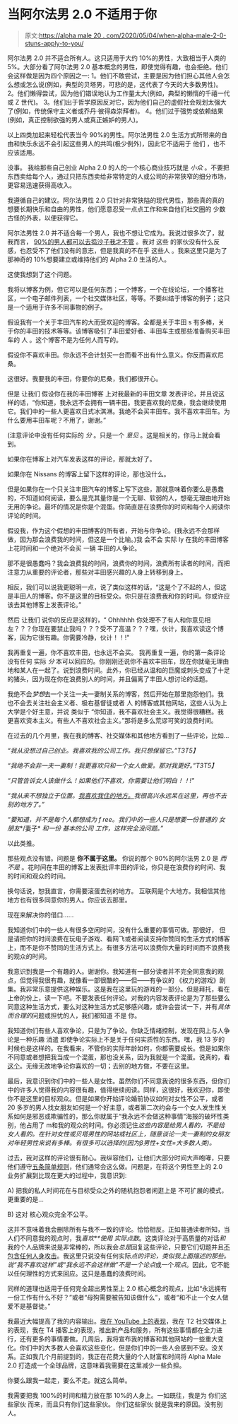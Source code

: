 # 当阿尔法男 2.0 不适用于你

> 原文:[https://alpha male 20 . com/2020/05/04/when-alpha-male-2-0-stuns-apply-to-you/](https://alphamale20.com/2020/05/04/when-alpha-male-2-0-doesnt-apply-to-you/)

阿尔法男 2.0 并不适合所有人。这只适用于大约 10%的男性，大致相当于人类的 5%。大部分看了阿尔法男 2.0 基本概念的男性，即使觉得有趣，也会拒绝。他们会这样做是因为四个原因之一: 1。他们不敢尝试，主要是因为他们担心其他人会怎么想或怎么说(例如，典型的贝塔男，可悲的是，这代表了今天的大多数男性)。 2。他们懒得尝试，因为他们错误地认为工作量太大(例如，典型的懒惰的千禧一代或 Z 世代)。 3。他们出于哲学原因反对它，因为他们自己的虚假社会规划太强大了(例如，传统保守主义者或乔丹·彼得森崇拜者)。 4。他们过于强势或依赖结果(例如，真正控制欲强的男人或真正嫉妒的男人)。

以上四类加起来轻松代表当今 90%的男性。阿尔法男性 2.0 生活方式所带来的自由和快乐永远不会引起这些男人的共鸣(极少例外)，因此它不适用于 他们 ，也不应该适用。

没事。 我给那些自己创业 Alpha 2.0 的人的一个核心商业技巧就是 *小众* 。不要把东西卖给每个人，通过只把东西卖给非常特定的人或公司的非常狭窄的细分市场，更容易迅速获得高收入。

我遵循自己的建议。阿尔法男性 2.0 只针对非常狭隘的现代男性，那些真的真的想要长期快乐和自由的男性，他们愿意忍受一点点工作和来自他们社交圈的 少数 古怪的外表，以便获得它。

阿尔法男性 2.0 并不适合每一个男人，我也不想让它成为。我说过很多次了，就我而言， [90%的男人都可以去捣沙子我才不管](https://blackdragonblog.com/2016/02/29/the-deal-with-the-manosphere/) 。我对 这些 的家伙没有什么反感，也忍受不了他们没有的意志，但是我真的不在乎 这些人 。我来这里只是为了那神奇的 10%想要建立或维持他们的 Alpha 2.0 生活的人。

这使我想到了这个问题。

我将以博客为例，但它可以是任何东西；一个博客，一个在线论坛，一个播客社区，一个电子邮件列表，一个社交媒体社区，等等。不要纠结于博客的例子；这只是一个适用于许多不同事物的例子。

假设我有一个关于丰田汽车的大而受欢迎的博客。全都是关于丰田 s 有多棒，关于你的丰田的技术等等。该博客吸引了丰田爱好者、丰田车主或那些准备购买丰田车的 人 。这个博客不是为任何人而写的。

假设你不喜欢丰田。你永远不会计划买一台而看不出有什么意义。你反而喜欢尼桑。

这很好。我要我的丰田，你要你的尼桑，我们都很开心。

但是 让我们 假设你在我的丰田博客 上对我最新的丰田文章 发表评论，并且说这样的话，“你知道，我永远不会拥有一辆丰田。我更喜欢我的尼桑，我会继续使用它。我们中的一些人更喜欢日式冰淇淋。我绝不会买丰田车。我不喜欢丰田车。为什么要用丰田车呢？不用了，谢谢。”

(注意评论中没有任何实际的 *分* 。只是一个 *意见* 。这是相关的，你马上就会看到。

如果你在博客上对汽车发表这样的评论，那就太好了。

如果你在 Nissans 的博客上留下这样的评论，那也没什么。

但是如果你在一个只关注丰田汽车的博客上写下这些，那就意味着你要么是愚蠢的，不知道如何阅读，要么是充其量你是一个无聊、软弱的人，想毫无理由地开始无用的争论。最坏的情况是你是个混蛋。你简直是在浪费你的时间和每个人阅读你评论的时间。

假设我，作为这个假想的丰田博客的所有者，开始与你争论。(我永远不会那样做，因为那会浪费我的时间，但这是一个比喻。)我 会不会 实际 ly 在我的丰田博客上花时间和一个绝对不会买 一辆 丰田的人争论。

那不是很愚蠢吗？我会浪费我的时间，浪费你的时间，浪费所有读者的时间，而把注意力从重要的评论者，那些对丰田感兴趣的人身上转移到身上。

相反，我们可以说我更聪明一点，说了类似这样的话，“这是个了不起的人，但这是丰田人的博客。你不是这里的目标受众。你只是在浪费我和你的时间。你或许应该去其他博客上发表评论。”

然后 让我们 说你的反应是这样的，“ Ohhhhhh 你处理不了有人和你意见相左？？？你现在要禁止我吗？？？受不了高温？？？嘿，伙计，我喜欢读这个博客，因为它很有趣。你需要冷静，伙计！！!"

我再重复一遍，你不喜欢丰田，也永远不会买。 我再重复一遍，你的第一条评论没有任何 实际 *分* 本可以回应的。你刚刚还说你不喜欢丰田车，现在你就毫无理由地和某人在一起了。说到浪费时间。此外，你已经从温和的巨魔或刺头变成了十足的猪头，因为现在你在浪费别人的时间，并且偏离了丰田人想讨论的话题。

我绝不会*梦想*去一个关注一夫一妻制关系的博客，然后开始在那里抱怨他们。我 也不会去关注社会主义者、极右基督徒或者 人 的博客或其他网站，这些人认为上大学是个好主意，并说 类似于 “你知道，我不喜欢社会主义。我觉得很糟糕。我更喜欢资本主义。有些人不喜欢社会主义。”那将是多么荒谬可笑的浪费时间。

在过去的几个月里，我在我的博客、社交媒体和其他地方看到了一些评论，比如…

*“我从没想过自己创业。我喜欢我的公司工作。我只想保留它。”T3T5】*

*“我绝不会非一夫一妻制！我更喜欢只和一个女人做爱。那对我更好。”T3T5】*

*“只管告诉女人该做什么！如果他们不喜欢，你需要让他们明白！！!"*

*“我从来不想独立于位置。[我喜欢我住的地方。](https://blackdragonblog.com/2020/03/02/what-location-independence-actually-means/)我很高兴永远呆在这里，再也不去别的地方了。”*

*“要知道，并不是每个人都想成为 f* *ree。我们中的一些人只是想要一份普通的* *女朋友**/妻子* *和一份* *基本的公司* *工作，这样完全没问题。”*

以此类推。

那些观点没有错。问题是 **你不属于这里。** 你说的那个 90%的阿尔法男 2.0 是 *而不是* 。花时间在丰田的博客上发表批评丰田的评论，你只是在浪费你的时间、我的时间和观众的时间。

换句话说，恕我直言，你需要滚蛋去别的地方。 互联网是个大地方。我相信其他地方也有很多同意你的男人。你应该去那里。

现在来解决你的借口……

我知道你们中的一些人有很多空闲时间，没有什么重要的事情可做。那很好， 但是请把你的时间浪费在玩电子游戏、看网飞或者阅读支持你赞同的生活方式的博客上，而不是你不赞同的生活方式上。有很多方法可以浪费你大量的时间而不浪费我的观众的时间。

我意识到我是一个有趣的人。谢谢你。我知道有一部分读者并不完全同意我的观点，但觉得我很有趣，就像看一部很酷的——但——有争议的 《权力的游戏》剧集。我非常乐意提供这种娱乐。这是我在这里玩的游戏的一部分。但是拜托，看在上帝的份上，读一下吧。不要发表任何评论。对我的内容发表评论是为了那些要么同意这种生活方式，要么对这种生活方式足够感兴趣，或许会尝试一下，并有*具体而合理的*问题或担忧的人，我们都知道 不是 你。

我知道你们有些人喜欢争论，只是为了争论。你缺乏情绪控制，发现在网上与人争论是一种乐趣 消遣 即使争论实际上不是关于任何实质性的东西。嘿，我 13 岁的时候也是这样的。在我看来，不管你的实际年龄如何，你都需要成长。但是如果你不同意或者想把我当成一个混蛋，那也没关系，因为我就是一个混蛋。说真的，看[这个](https://blackdragonblog.com/2018/07/26/im-an-asshole-if-you-dont-like-it-please-go-away/)。无缘无故地争论你喜欢的一切；去别的地方做，不要在这里。

最后，我意识到你们中的一些人是女性。虽然你们不同意我说的很多东西，但你们中的许多人觉得我的内容很有趣，值得继续阅读。同样，这很好，我欢迎你，即使你不是这里的目标观众。但是如果你开始评论婚前协议如何对女性不公平，或者 20 多岁的男人找女朋友如何是一个好主意，或者第二次约会与一个女人发生性关系如何是邪恶或欺骗性的，那么你就属于“我永远不会做这种事情”海报的破坏性类别，他占用了 m和我的观众的时间。你必须记住*这些内容是给男人看的，不是给女人看的。在针对女性或贝塔男性的网站或社区上，随意谈论一夫一妻制的女朋友对年轻男性来说有多棒。有很多可以选择的(因为β男性+女性=大多数人类)。*

过去，我对这样的评论很有耐心。我纵容他们，让他们大部分时间大声咆哮，只要他们遵守[五条简单规则](https://blackdragonblog.com/rules/)，他们通常会这么做。问题是，在将这个男性至上的 2.0 业务扩展到比现在更大的过程中，我意识到:

A) 把我的私人时间花在与目标受众之外的随机抱怨者闲逛上是 不可扩展的模式，更重要的是...

B) 这对 核心观众完全不公平。

这并不意味着我会删除所有与我不一致的评论。恰恰相反。正如普通读者所知，当人们不同意我的观点时，我*喜欢**使用* *实际点数*。这类评论对于高质量的对话*和*我的个人品牌来说是非常棒的，所以我会*总是*回复这些评论，只要它们切题并且[不包含任何人身攻击](https://blackdragonblog.com/rules/)。我这里只说没有任何实际*点的评论，*类似我上面描述的那些。说“我不喜欢这样”或“我永远不会这样做”不是一个*论点*或一个*观点*。因此，它不能以任何理性的方式来回应。这只是愚蠢的浪费时间。

同样的道理也适用于任何完全超出男性至上 2.0 核心概念的观点，比如“永远拥有一份工作有什么不好？”或者“母狗需要被告知该做什么”，或者“和不止一个女人做爱不是基督徒。”

我最近大幅提高了我的内容输出。[我在 YouTube 上的表现](https://www.youtube.com/channel/UCA5YSMWjnHKRIRdZa0_-l4g/)，我在 T2 社交媒体上的表现，我在 T4 播客上的表现，推出新产品和服务，所有这些事情都在全力进行，还有更多的事情要做。几周后，我将宣布我的博客和其他网站的一些重大变化。你们中的大多数人会喜欢这些变化，但是你们中的一些人会感到不安。没关系。正如我几个月前提到的，我正在花费大量的个人财富和时间将 Alpha Male 2.0 打造成一个全球品牌，这意味着我需要在这里减少一些负担。

你要么跟我一起走，要么不走。就这么简单。

我需要把我 100%的时间和精力放在那 10%的人身上。一如既往，我是为 你们这些家伙 而来，而且只有你们这些家伙。 你们这些家伙 就是我来的原因。没有别人。